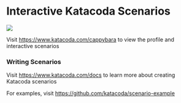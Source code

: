 # Interactive Katacoda Scenarios

[![](http://shields.katacoda.com/katacoda/cappybara/count.svg)](https://www.katacoda.com/cappybara "Get your profile on Katacoda.com")

Visit https://www.katacoda.com/cappybara to view the profile and interactive scenarios

### Writing Scenarios
Visit https://www.katacoda.com/docs to learn more about creating Katacoda scenarios

For examples, visit https://github.com/katacoda/scenario-example

